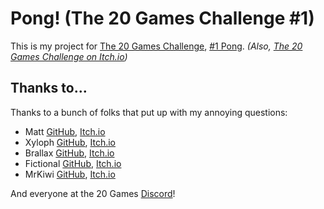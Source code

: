 # Pong! (The 20 Games Challenge #1)

This is my project for [The 20 Games Challenge](https://20_games_challenge.gitlab.io/), [#1 Pong](https://20_games_challenge.gitlab.io/games/pong/). _(Also, [The 20 Games Challenge on Itch.io](https://sdggames.itch.io/20-in-30))_

## Thanks to...

Thanks to a bunch of folks that put up with my annoying questions:

* Matt [GitHub](https://github.com/SdgGames), [Itch.io](https://sdggames.itch.io/)
* Xyloph [GitHub](https://github.com/Xyloph), [Itch.io](https://itch.io/profile/xyloph)
* Brallax [GitHub](https://github.com/Alexander-Jordan/20-games-challenge), [Itch.io](https://itch.io/profile/brallex)
* Fictional [GitHub](https://github.com/FictionalAroma), [Itch.io](https://fictionalcodes.itch.io/)
* MrKiwi [GitHub](https://github.com/MrKiwi24), [Itch.io](https://itch.io/profile/mrkiwi)

And everyone at the 20 Games [Discord](https://discord.gg/mBGd9hahZv)!

